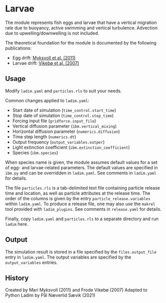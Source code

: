 # Larvae

The module represents fish eggs and larvae that have a vertical migration rate due to
buoyancy, active swimming and vertical turbulence. Advection due to upwelling/downwelling is
not included.

The theoretical foundation for the module is documented by the following publications: 
- Egg drift: [Myksvoll et al. (2011)](http://dx.doi.org/10.1080/19425120.2011.595258)
- Larvae drift: [Vikebø et al. (2007)](https://doi.org/10.3354/meps06979)


## Usage

Modify `ladim.yaml` and `particles.rls` to suit your needs.

Common changes applied to `ladim.yaml`:
- Start date of simulation (`time_control.start_time`)
- Stop date of simulation (`time_control.stop_time`)
- Forcing input file (`gridforce.input_file`)
- Vertical diffusion parameter (`ibm.vertical_mixing`)
- Horizontal diffusion parameter (`numerics.diffusion`)
- Time step length (`numerics.dt`)
- Output frequency (`output_variables.outper`)
- Light extinction coefficient (`ibm.extinction_coefficient`)
- Species (`ibm.species`)

When species name is given, the module assumes default values for a set of
egg- and larvae-related parameters. The default values are specified in
`ibm.py` and can be overridden in `ladim.yaml`. See comments in `ladim.yaml`
for details.

The file `particles.rls` is a tab-delimited text file containing particle
release time and location, as well as particle attributes at the release time.
The order of the columns is given by the entry `particle_release.variables`
within `ladim.yaml`. To produce a release file, one may also use the `makrel`
tool provided with `ladim_plugins`. See comments in `release.yaml` for details.

Finally, copy `ladim.yaml` and `particles.rls` to a separate directory and
run `ladim` here.


## Output

The simulation result is stored in a file specified by the `files.output_file`
entry in `ladim.yaml`. The output variables are specified by the
`output_variables` entries. 


## History

Created by Mari Myksvoll (2011) and Frode Vikebø (2007)
Adapted to Python Ladim by Pål Næverlid Sævik (2021)
